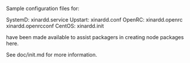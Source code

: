 Sample configuration files for:

SystemD: xinardd.service
Upstart: xinardd.conf
OpenRC:  xinardd.openrc
         xinardd.openrcconf
CentOS:  xinardd.init

have been made available to assist packagers in creating node packages here.

See doc/init.md for more information.
